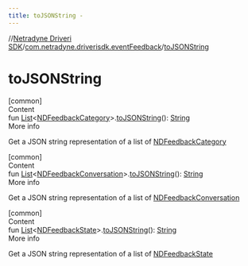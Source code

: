 ```yaml
---
title: toJSONString -
---
```

//[Netradyne Driveri SDK](../index.md)/[com.netradyne.driverisdk.eventFeedback](index.md)/[toJSONString](to-j-s-o-n-string.md)



# toJSONString  
[common]  
Content  
fun [List](https://kotlinlang.org/api/latest/jvm/stdlib/kotlin.collections/-list/index.html)<[NDFeedbackCategory](-n-d-feedback-category/index.md)>.[toJSONString](to-j-s-o-n-string.md)(): [String](https://kotlinlang.org/api/latest/jvm/stdlib/kotlin/-string/index.html)  
More info  


Get a JSON string representation of a list of [NDFeedbackCategory](-n-d-feedback-category/index.md)

  


[common]  
Content  
fun [List](https://kotlinlang.org/api/latest/jvm/stdlib/kotlin.collections/-list/index.html)<[NDFeedbackConversation](-n-d-feedback-conversation/index.md)>.[toJSONString](to-j-s-o-n-string.md)(): [String](https://kotlinlang.org/api/latest/jvm/stdlib/kotlin/-string/index.html)  
More info  


Get a JSON string representation of a list of [NDFeedbackConversation](-n-d-feedback-conversation/index.md)

  


[common]  
Content  
fun [List](https://kotlinlang.org/api/latest/jvm/stdlib/kotlin.collections/-list/index.html)<[NDFeedbackState](-n-d-feedback-state/index.md)>.[toJSONString](to-j-s-o-n-string.md)(): [String](https://kotlinlang.org/api/latest/jvm/stdlib/kotlin/-string/index.html)  
More info  


Get a JSON string representation of a list of [NDFeedbackState](-n-d-feedback-state/index.md)

  




